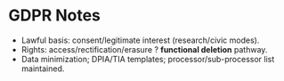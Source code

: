 # GDPR Notes

- Lawful basis: consent/legitimate interest (research/civic modes).  
- Rights: access/rectification/erasure ? **functional deletion** pathway.  
- Data minimization; DPIA/TIA templates; processor/sub-processor list maintained.
